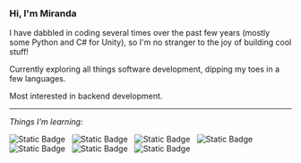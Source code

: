 ### Hi, I'm Miranda

I have dabbled in coding several times over the past few years (mostly some Python and C# for Unity), so I'm no stranger to the joy of building cool stuff!

Currently exploring all things software development, dipping my toes in a few languages.

Most interested in backend development.

<hr>

_Things I'm learning:_

![Static Badge](https://img.shields.io/badge/HTML-tomato)&nbsp;&nbsp;
![Static Badge](https://img.shields.io/badge/CSS-blue)&nbsp;&nbsp;
![Static Badge](https://img.shields.io/badge/JavaScript-gold)&nbsp;&nbsp;
![Static Badge](https://img.shields.io/badge/SQL-grey)&nbsp;&nbsp;
![Static Badge](https://img.shields.io/badge/Python-dodgerblue)&nbsp;&nbsp;
![Static Badge](https://img.shields.io/badge/Golang-lightcyan)&nbsp;&nbsp;
![Static Badge](https://img.shields.io/badge/Git-orangered)&nbsp;&nbsp;
